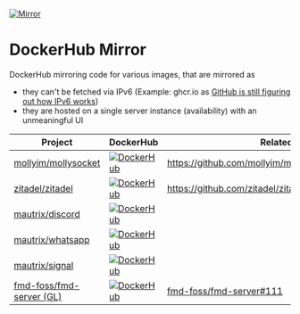 [![Mirror](https://github.com/litetex-oss/homepage-docker-mirror/actions/workflows/mirror.yml/badge.svg)](https://github.com/litetex-oss/homepage-docker-mirror/actions/workflows/mirror.yml)

# DockerHub Mirror
DockerHub mirroring code for various images, that are mirrored as
* they can't be fetched via IPv6 (Example: ghcr.io as [GitHub is still figuring out how IPv6 works](https://github.com/orgs/community/discussions/10539))
* they are hosted on a single server instance (availability) with an unmeaningful UI
 
| Project | DockerHub | Related |
| --- | --- | --- |
| [mollyim/mollysocket](https://github.com/mollyim/mollysocket) | [![DockerHub](https://img.shields.io/docker/pulls/litetex/ghcr.mollyim.mollysocket.svg?logo=docker&logoColor=white&color=blue)](https://hub.docker.com/r/litetex/ghcr.mollyim.mollysocket) | https://github.com/mollyim/mollysocket/issues/68 |
| [zitadel/zitadel](https://github.com/zitadel/zitadel) | [![DockerHub](https://img.shields.io/docker/pulls/litetex/ghcr.zitadel.zitadel.svg?logo=docker&logoColor=white&color=blue)](https://hub.docker.com/r/litetex/ghcr.zitadel.zitadel) | https://github.com/zitadel/zitadel/discussions/8061 |
| [mautrix/discord](https://github.com/mautrix/discord) | [![DockerHub](https://img.shields.io/docker/pulls/litetex/mau.mautrix.discord.svg?logo=docker&logoColor=white&color=blue)](https://hub.docker.com/r/litetex/mau.mautrix.discord) | |
| [mautrix/whatsapp](https://github.com/mautrix/whatsapp) | [![DockerHub](https://img.shields.io/docker/pulls/litetex/mau.mautrix.whatsapp.svg?logo=docker&logoColor=white&color=blue)](https://hub.docker.com/r/litetex/mau.mautrix.whatsapp) | |
| [mautrix/signal](https://github.com/mautrix/signal) | [![DockerHub](https://img.shields.io/docker/pulls/litetex/mau.mautrix.signal.svg?logo=docker&logoColor=white&color=blue)](https://hub.docker.com/r/litetex/mau.mautrix.signal) | |
| [fmd-foss/fmd-server (GL)](https://gitlab.com/fmd-foss/fmd-server) | [![DockerHub](https://img.shields.io/docker/pulls/litetex/gl.fmd-foss.fmd-server.svg?logo=docker&logoColor=white&color=blue)](https://hub.docker.com/r/litetex/gl.fmd-foss.fmd-server) | [fmd-foss/fmd-server#111](https://gitlab.com/fmd-foss/fmd-server/-/issues/111) |
